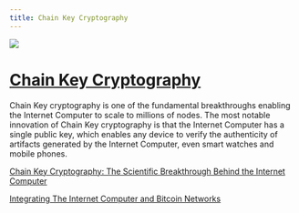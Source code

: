 ```yaml
---
title: Chain Key Cryptography
---
```


![](/img/how-it-works/chain-key-technology.600x300.jpg)

# [Chain Key Cryptography](/how-it-works/chain-key-technology/)

Chain Key cryptography is one of the fundamental breakthroughs enabling the Internet Computer to scale to millions of nodes. The most notable innovation of Chain Key cryptography is that the Internet Computer has a single public key, which enables any device to verify the authenticity of artifacts generated by the Internet Computer, even smart watches and mobile phones.

<!-- [Learn more](/how-it-works/chain-key-technology/) -->

[Chain Key Cryptography: The Scientific Breakthrough Behind the Internet Computer](https://medium.com/dfinity/chain-key-technology-one-public-key-for-the-internet-computer-6a3644901e28)

[Integrating The Internet Computer and Bitcoin Networks](https://www.youtube.com/watch?v=TtVo3krjARI)
